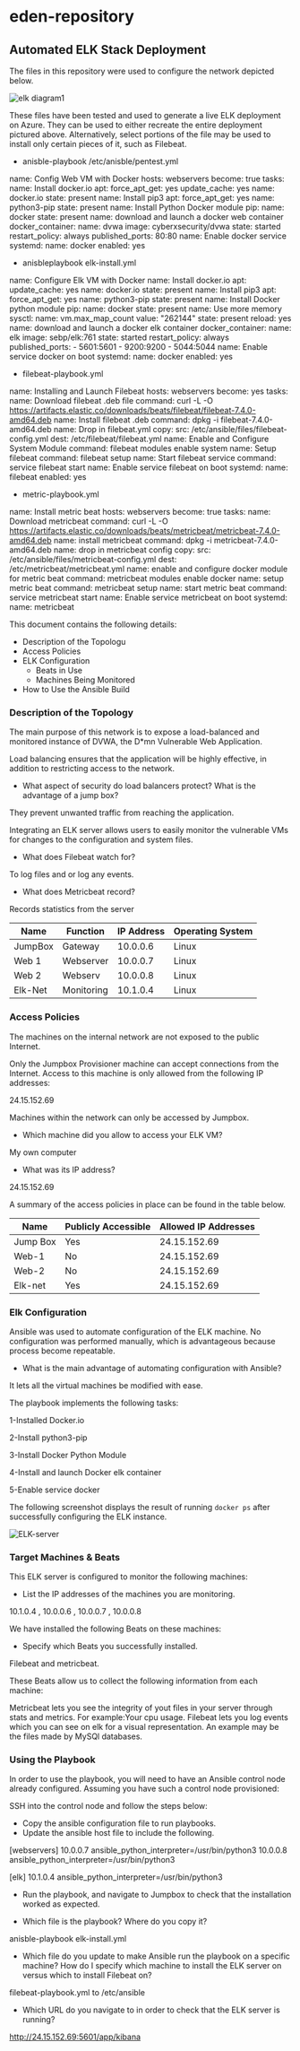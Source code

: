 # eden-repository
## Automated ELK Stack Deployment

The files in this repository were used to configure the network depicted below.

![elk diagram1](https://user-images.githubusercontent.com/29513107/156135548-50df46bb-02e0-47d6-86a6-1811f76f8b82.jpg)


These files have been tested and used to generate a live ELK deployment on Azure. They can be used to either recreate the entire deployment pictured above. Alternatively, select portions of the file may be used to install only certain pieces of it, such as Filebeat.


  - anisble-playbook /etc/anisble/pentest.yml
  
name: Config Web VM with Docker hosts: webservers become: true tasks:
name: Install docker.io apt: force_apt_get: yes update_cache: yes name: docker.io state: present
name: Install pip3 apt: force_apt_get: yes name: python3-pip state: present
name: Install Python Docker module pip: name: docker state: present
name: download and launch a docker web container docker_container: name: dvwa image: cyberxsecurity/dvwa state: started restart_policy: always published_ports: 80:80
name: Enable docker service systemd: name: docker enabled: yes

   
   - anisbleplaybook elk-install.yml

name: Configure Elk VM with Docker
name: Install docker.io apt: update_cache: yes name: docker.io state: present
name: Install pip3 apt: force_apt_get: yes name: python3-pip state: present
name: Install Docker python module pip: name: docker state: present
name: Use more memory sysctl: name: vm.max_map_count value: "262144" state: present reload: yes
name: download and launch a docker elk container docker_container: name: elk image: sebp/elk:761 state: started restart_policy: always published_ports:
          - 5601:5601
          - 9200:9200
          - 5044:5044
name: Enable service docker on boot systemd: name: docker enabled: yes


  - filebeat-playbook.yml

name: Installing and Launch Filebeat hosts: webservers become: yes tasks:
name: Download filebeat .deb file command: curl -L -O https://artifacts.elastic.co/downloads/beats/filebeat/filebeat-7.4.0-amd64.deb
name: Install filebeat .deb command: dpkg -i filebeat-7.4.0-amd64.deb
name: Drop in filebeat.yml copy: src: /etc/ansible/files/filebeat-config.yml dest: /etc/filebeat/filebeat.yml
name: Enable and Configure System Module command: filebeat modules enable system
name: Setup filebeat command: filebeat setup
name: Start filebeat service command: service filebeat start
name: Enable service filebeat on boot systemd: name: filebeat enabled: yes


  - metric-playbook.yml

name: Install metric beat hosts: webservers become: true tasks:
name: Download metricbeat command: curl -L -O https://artifacts.elastic.co/downloads/beats/metricbeat/metricbeat-7.4.0-amd64.deb
name: install metricbeat command: dpkg -i metricbeat-7.4.0-amd64.deb
name: drop in metricbeat config copy: src: /etc/ansible/files/metricbeat-config.yml dest: /etc/metricbeat/metricbeat.yml
name: enable and configure docker module for metric beat command: metricbeat modules enable docker
name: setup metric beat command: metricbeat setup
name: start metric beat command: service metricbeat start
name: Enable service metricbeat on boot systemd: name: metricbeat


This document contains the following details:
- Description of the Topologu
- Access Policies
- ELK Configuration
  - Beats in Use
  - Machines Being Monitored
- How to Use the Ansible Build



### Description of the Topology

The main purpose of this network is to expose a load-balanced and monitored instance of DVWA, the D*mn Vulnerable Web Application.

Load balancing ensures that the application will be highly effective, in addition to restricting access to the network.

- What aspect of security do load balancers protect? What is the advantage of a jump box?

They prevent unwanted traffic from  reaching the application.

Integrating an ELK server allows users to easily monitor the vulnerable VMs for changes to the configuration and system files.

- What does Filebeat watch for?

To log files and or log any events.

- What does Metricbeat record? 

Records statistics from the server


| Name     | Function | IP Address | Operating System |
|----------|----------|------------|------------------|
| JumpBox  | Gateway    | 10.0.0.6 | Linux            |
| Web 1    | Webserver  | 10.0.0.7 | Linux            |
| Web 2    | Webserv    | 10.0.0.8 | Linux            |
| Elk-Net  | Monitoring | 10.1.0.4 | Linux            |

### Access Policies

The machines on the internal network are not exposed to the public Internet. 

Only the Jumpbox Provisioner machine can accept connections from the Internet. Access to this machine is only allowed from the following IP addresses:

24.15.152.69

Machines within the network can only be accessed by Jumpbox.

- Which machine did you allow to access your ELK VM?

My own computer

- What was its IP address? 

24.15.152.69

A summary of the access policies in place can be found in the table below.

| Name     | Publicly Accessible | Allowed IP Addresses |
|----------|---------------------|----------------------|
| Jump Box | Yes                 | 24.15.152.69         |
| Web-1    | No                  | 24.15.152.69         |
| Web-2    | No                  | 24.15.152.69         |
| Elk-net  | Yes                 | 24.15.152.69         |

### Elk Configuration

Ansible was used to automate configuration of the ELK machine. No configuration was performed manually, which is advantageous because process become repeatable.

- What is the main advantage of automating configuration with Ansible?
  
It lets all the virtual machines be modified with ease.


The playbook implements the following tasks:

1-Installed Docker.io 

2-Install python3-pip 

3-Install Docker Python Module 

4-Install and launch Docker elk container

5-Enable service docker


The following screenshot displays the result of running `docker ps` after successfully configuring the ELK instance.

![ELK-server](https://user-images.githubusercontent.com/29513107/156128040-5777d8e2-8d9f-4a4f-b446-8d684ea0f493.PNG)


### Target Machines & Beats
This ELK server is configured to monitor the following machines:

- List the IP addresses of the machines you are monitoring. 

10.1.0.4 , 10.0.0.6 , 10.0.0.7 , 10.0.0.8 


We have installed the following Beats on these machines:
- Specify which Beats you successfully installed. 

Filebeat and metricbeat.


These Beats allow us to collect the following information from each machine:

Metricbeat lets you see the integrity of yout files in your server through stats and metrics. For example:Your cpu usage. Filebeat lets you log events which you can see on elk for a visual representation. An example may be the files made by MySQl databases.


### Using the Playbook
In order to use the playbook, you will need to have an Ansible control node already configured. Assuming you have such a control node provisioned: 

SSH into the control node and follow the steps below:
- Copy the ansible configuration file to run playbooks.
- Update the ansible host file to include the following.

[webservers]
10.0.0.7 ansible_python_interpreter=/usr/bin/python3
10.0.0.8 ansible_python_interpreter=/usr/bin/python3

[elk]
10.1.0.4 ansible_python_interpreter=/usr/bin/python3

- Run the playbook, and navigate to Jumpbox to check that the installation worked as expected.

- Which file is the playbook? Where do you copy it?

anisble-playbook elk-install.yml

- Which file do you update to make Ansible run the playbook on a specific machine? How do I specify which machine to install the ELK server on versus which to install Filebeat on?

filebeat-playbook.yml to /etc/ansible

- Which URL do you navigate to in order to check that the ELK server is running?

http://24.15.152.69:5601/app/kibana
